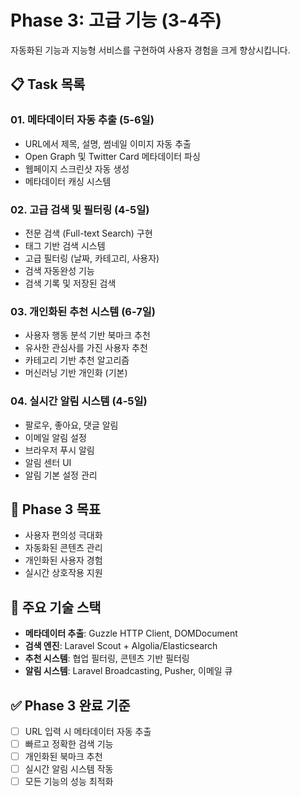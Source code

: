# Phase 3: 고급 기능 (3-4주)

자동화된 기능과 지능형 서비스를 구현하여 사용자 경험을 크게 향상시킵니다.

## 📋 Task 목록

### 01. 메타데이터 자동 추출 (5-6일)
- URL에서 제목, 설명, 썸네일 이미지 자동 추출
- Open Graph 및 Twitter Card 메타데이터 파싱
- 웹페이지 스크린샷 자동 생성
- 메타데이터 캐싱 시스템

### 02. 고급 검색 및 필터링 (4-5일)
- 전문 검색 (Full-text Search) 구현
- 태그 기반 검색 시스템
- 고급 필터링 (날짜, 카테고리, 사용자)
- 검색 자동완성 기능
- 검색 기록 및 저장된 검색

### 03. 개인화된 추천 시스템 (6-7일)
- 사용자 행동 분석 기반 북마크 추천
- 유사한 관심사를 가진 사용자 추천
- 카테고리 기반 추천 알고리즘
- 머신러닝 기반 개인화 (기본)

### 04. 실시간 알림 시스템 (4-5일)
- 팔로우, 좋아요, 댓글 알림
- 이메일 알림 설정
- 브라우저 푸시 알림
- 알림 센터 UI
- 알림 기본 설정 관리

## 🎯 Phase 3 목표
- 사용자 편의성 극대화
- 자동화된 콘텐츠 관리
- 개인화된 사용자 경험
- 실시간 상호작용 지원

## 🔧 주요 기술 스택
- **메타데이터 추출**: Guzzle HTTP Client, DOMDocument
- **검색 엔진**: Laravel Scout + Algolia/Elasticsearch
- **추천 시스템**: 협업 필터링, 콘텐츠 기반 필터링
- **알림 시스템**: Laravel Broadcasting, Pusher, 이메일 큐

## ✅ Phase 3 완료 기준
- [ ] URL 입력 시 메타데이터 자동 추출
- [ ] 빠르고 정확한 검색 기능
- [ ] 개인화된 북마크 추천
- [ ] 실시간 알림 시스템 작동
- [ ] 모든 기능의 성능 최적화